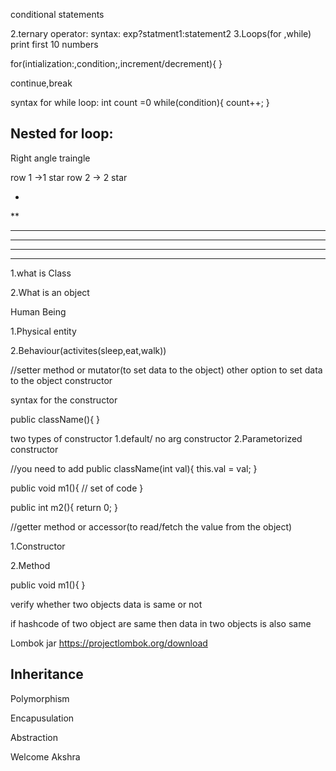 conditional statements

2.ternary operator:
syntax:
exp?statment1:statement2
3.Loops(for ,while)
print first 10 numbers

for(intialization:,condition;,increment/decrement){
}

continue,break


syntax for while loop:
int count =0
while(condition){
count++;
}

Nested for loop:
----------------
Right angle traingle

row 1 ->1 star
row 2 ->  2 star


*
**
***
****
*****
******

1.what is Class

2.What is an object


Human Being

1.Physical entity

2.Behaviour(activites(sleep,eat,walk))

//setter method or mutator(to set data to the object)
other option to set data to the object constructor

syntax for the constructor

public className(){
}

two types of constructor
1.default/ no arg constructor
2.Parametorized constructor

//you need to add
public className(int val){
this.val = val;
}




public void m1(){
// set of code
}

public int m2(){
return 0;
}

//getter method or accessor(to read/fetch the value from the object)

1.Constructor

2.Method

public void m1(){
}

verify whether two objects data is same or not



if hashcode of two object are same then data in two objects is also same

Lombok jar
https://projectlombok.org/download

Inheritance
-------------

Polymorphism

Encapusulation

Abstraction

Welcome Akshra
